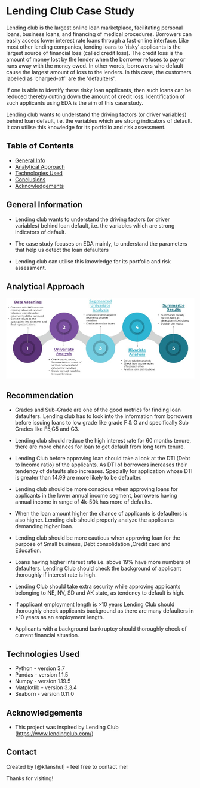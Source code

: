 # Lending Club Case Study
Lending club is the largest online loan marketplace, facilitating personal loans, business loans, and financing of medical procedures. Borrowers can easily access lower interest rate loans through a fast online interface. Like most other lending companies, lending loans to ‘risky’ applicants is the largest source of financial loss (called credit loss). The credit loss is the amount of money lost by the lender when the borrower refuses to pay or runs away with the money owed. In other words, borrowers who default cause the largest amount of loss to the lenders. In this case, the customers labelled as 'charged-off' are the 'defaulters'.

If one is able to identify these risky loan applicants, then such loans can be reduced thereby cutting down the amount of credit loss. Identification of such applicants using EDA is the aim of this case study.

Lending club wants to understand the driving factors (or driver variables) behind loan default, i.e. the variables which are strong indicators of default. It can utilise this knowledge for its portfolio and risk assessment.

## Table of Contents
* [General Info](#general-information)
* [Analytical Approach](#analytical-approach)
* [Technologies Used](#technologies-used)
* [Conclusions](#conclusions)
* [Acknowledgements](#acknowledgements)

## General Information

- Lending club wants to understand the driving factors (or driver variables) behind loan default, i.e. the variables which are strong indicators of default. 

- The case study focuses on EDA mainly, to understand the parameters that help us detect the loan defaulters 

- Lending club can utilise this knowledge for its portfolio and risk assessment. 

## Analytical Approach
![analytical_approch](images/analytical_approch.jpg)

## Recommendation

- Grades and Sub-Grade are one of the good metrics for finding loan defaulters. Lending club has to look into the information from borrowers before issuing loans to low grade like grade F & G and specifically Sub Grades like F5,G5 and G3.

- Lending club should reduce the high interest rate for 60 months tenure, there are more chances for loan to get default from long term tenure.

- Lending Club before approving loan should take a look at the DTI (Debt to Income ratio) of the applicants. As DTI of borrowers increases their tendency of defaults also increases. Specially for application whose DTI is greater than 14.99 are more likely to be defaulter.

- Lending club should be more conscious when approving loans for applicants in the lower annual income segment, borrowers having annual income in range of 4k-50k has more of defaults.

- When the loan amount higher the chance of applicants is defaulters is also higher. Lending club should properly analyze the applicants demanding higher loan.

- Lending club should be more cautious when approving loan for the purpose of Small business, Debt consolidation ,Credit card and Education.

- Loans having higher interest rate i.e. above 19% have more numbers of defaulters. Lending Club  should check the background of applicant thoroughly if interest rate is high.

- Lending Club should take extra security while approving applicants belonging to NE, NV, SD and AK state, as tendency to default is high.

- If applicant employment length is >10 years Lending Club should thoroughly check applicants background as there are many defaulters in >10 years as an employment length.

- Applicants with a background bankruptcy should thoroughly check of current financial situation.

## Technologies Used
- Python - version 3.7
- Pandas - version 1.1.5
- Numpy - version 1.19.5
- Matplotlib - version 3.3.4
- Seaborn -  version 0.11.0

## Acknowledgements
- This project was inspired by Lending Club (https://www.lendingclub.com/)

## Contact
Created by [@k1anshul] - feel free to contact me!

Thanks for visiting!
